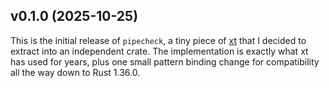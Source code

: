 ## v0.1.0 (2025-10-25)

This is the initial release of `pipecheck`, a tiny piece of [xt][xt] that I
decided to extract into an independent crate. The implementation is exactly
what xt has used for years, plus one small pattern binding change for
compatibility all the way down to Rust 1.36.0.

[xt]: https://github.com/featherbread/xt
